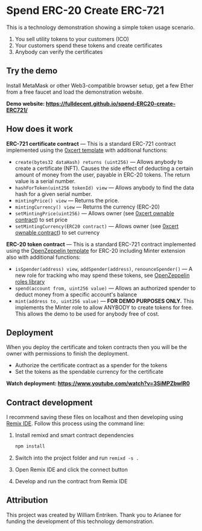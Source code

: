 # Spend ERC-20 Create ERC-721

This is a technology demonstration showing a simple token usage scenario.

1. You sell utility tokens to your customers (ICO)
2. Your customers spend these tokens and create certificates
3. Anybody can verify the certificates

## Try the demo

Install MetaMask or other Web3-compatible browser setup, get a few Ether from a free faucet and load the demonstration website.

**Demo website: https://fulldecent.github.io/spend-ERC20-create-ERC721/**

## How does it work

**ERC-721 certificate contract** — This is a standard ERC-721 contract implemented using the [0xcert template](https://github.com/0xcert/ethereum-erc721/tree/master/contracts/tokens) with additional functions:

* `create(bytes32 dataHash) returns (uint256)` — Allows anybody to create a certificate (NFT). Causes the side effect of deducting a certain amount of money from the user, payable in ERC-20 tokens. The return value is a serial number.
* `hashForToken(uint256 tokenId) view` — Allows anybody to find the data hash for a given serial number.
* `mintingPrice() view` — Returns the price.
* `mintingCurrency() view` — Returns the currency (ERC-20)
* `setMintingPrice(uint256)` — Allows owner (see [0xcert ownable contract](https://github.com/0xcert/ethereum-utils/blob/master/contracts/ownership/Ownable.sol)) to set price
* `setMintingCurrency(ERC20 contract)`  — Allows owner (see [0xcert ownable contract](https://github.com/0xcert/ethereum-utils/blob/master/contracts/ownership/Ownable.sol)) to set currency

**ERC-20 token contract** — This is a standard ERC-721 contract implemented using the [OpenZeppelin template](https://github.com/OpenZeppelin/openzeppelin-solidity/tree/master/contracts/token/ERC20) for ERC-20 including Minter extension also with additional functions:

* `isSpender(address) view`, `addSpender(address)`, `renounceSpender()` — A new role for tracking who may spend these tokens, see [OpenZeppelin roles library](https://github.com/OpenZeppelin/openzeppelin-solidity/blob/master/contracts/access/Roles.sol)
* `spend(account from, uint256 value)` — Allows an authorized spender to deduct money from a specific account's balance
* `mint(address to, uint256 value)`  — **FOR DEMO PURPOSES ONLY.** This implements the Minter role to allow ANYBODY to create tokens for free. This allows the demo to be used for anybody free of cost.

## Deployment

When you deploy the certificate and token contracts then you will be the owner with permissions to finish the deployment.

* Authorize the certificate contract as a spender for the tokens
* Set the tokens as the spendable currency for the certificate

**Watch deployment: https://www.youtube.com/watch?v=3SiMPZbwlR0**

## Contract development

I recommend saving these files on localhost and then developing using [Remix IDE](http://remix.ethereum.org). Follow this process using the command line:

1. Install remixd and smart contract dependencies

   ```sh
   npm install
   ```

2. Switch into the project folder and run `remixd -s .`

3. Open Remix IDE and click the connect button

4. Develop and run the contract from Remix IDE

## Attribution

This project was created by William Entriken. Thank you to Arianee for funding the development of this technology demonstration.